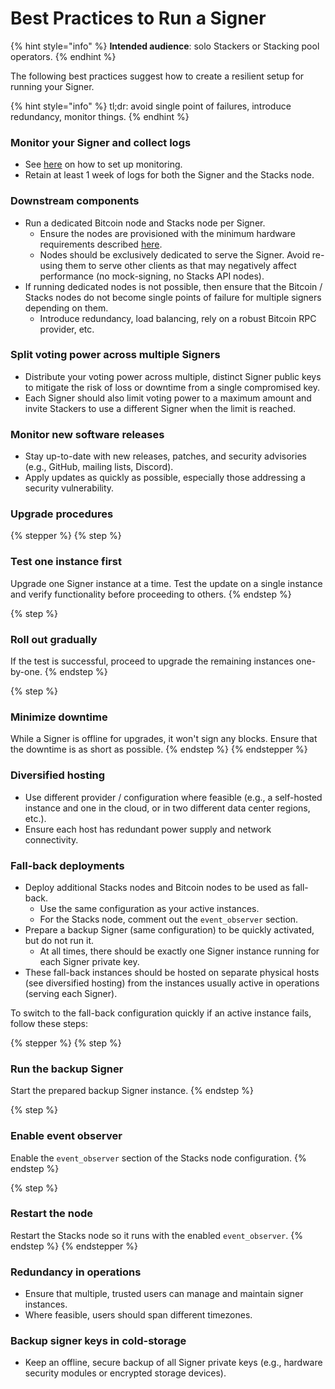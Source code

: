 # Best Practices to Run a Signer

{% hint style="info" %}
**Intended audience**: solo Stackers or Stacking pool operators.
{% endhint %}

The following best practices suggest how to create a resilient setup for running your Signer.

{% hint style="info" %}
tl;dr: avoid single point of failures, introduce redundancy, monitor things.
{% endhint %}

### Monitor your Signer and collect logs

* See [here](how-to-monitor-signer.md) on how to set up monitoring.
* Retain at least 1 week of logs for both the Signer and the Stacks node.

### Downstream components

* Run a dedicated Bitcoin node and Stacks node per Signer.
  * Ensure the nodes are provisioned with the minimum hardware requirements described [here](https://docs.stacks.co/guides-and-tutorials/running-a-signer#minimum-system-requirements).
  * Nodes should be exclusively dedicated to serve the Signer. Avoid re-using them to serve other clients as that may negatively affect performance (no mock-signing, no Stacks API nodes).
* If running dedicated nodes is not possible, then ensure that the Bitcoin / Stacks nodes do not become single points of failure for multiple signers depending on them.
  * Introduce redundancy, load balancing, rely on a robust Bitcoin RPC provider, etc.

### Split voting power across multiple Signers

* Distribute your voting power across multiple, distinct Signer public keys to mitigate the risk of loss or downtime from a single compromised key.
* Each Signer should also limit voting power to a maximum amount and invite Stackers to use a different Signer when the limit is reached.

### Monitor new software releases

* Stay up-to-date with new releases, patches, and security advisories (e.g., GitHub, mailing lists, Discord).
* Apply updates as quickly as possible, especially those addressing a security vulnerability.

### Upgrade procedures

{% stepper %}
{% step %}
### Test one instance first

Upgrade one Signer instance at a time. Test the update on a single instance and verify functionality before proceeding to others.
{% endstep %}

{% step %}
### Roll out gradually

If the test is successful, proceed to upgrade the remaining instances one-by-one.
{% endstep %}

{% step %}
### Minimize downtime

While a Signer is offline for upgrades, it won't sign any blocks. Ensure that the downtime is as short as possible.
{% endstep %}
{% endstepper %}

### Diversified hosting

* Use different provider / configuration where feasible (e.g., a self-hosted instance and one in the cloud, or in two different data center regions, etc.).
* Ensure each host has redundant power supply and network connectivity.

### Fall-back deployments

* Deploy additional Stacks nodes and Bitcoin nodes to be used as fall-back.
  * Use the same configuration as your active instances.
  * For the Stacks node, comment out the `event_observer` section.
* Prepare a backup Signer (same configuration) to be quickly activated, but do not run it.
  * At all times, there should be exactly one Signer instance running for each Signer private key.
* These fall-back instances should be hosted on separate physical hosts (see diversified hosting) from the instances usually active in operations (serving each Signer).

To switch to the fall-back configuration quickly if an active instance fails, follow these steps:

{% stepper %}
{% step %}
### Run the backup Signer

Start the prepared backup Signer instance.
{% endstep %}

{% step %}
### Enable event observer

Enable the `event_observer` section of the Stacks node configuration.
{% endstep %}

{% step %}
### Restart the node

Restart the Stacks node so it runs with the enabled `event_observer`.
{% endstep %}
{% endstepper %}

### Redundancy in operations

* Ensure that multiple, trusted users can manage and maintain signer instances.
* Where feasible, users should span different timezones.

### Backup signer keys in cold-storage

* Keep an offline, secure backup of all Signer private keys (e.g., hardware security modules or encrypted storage devices).
